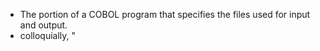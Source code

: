- The portion of a COBOL program that specifies the files used for input and output.
- colloquially, "